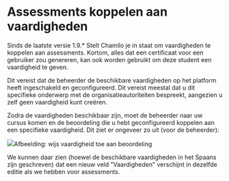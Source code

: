 # Assessments koppelen aan vaardigheden

Sinds de laatste versie 1.9.* Stelt Chamilo je in staat om vaardigheden te koppelen aan assessments. Kortom, alles dat een certificaat voor een gebruiker zou genereren, kan ook worden gebruikt om deze student een vaardigheid te geven.

Dit vereist dat de beheerder de beschikbare vaardigheden op het platform heeft ingeschakeld en geconfigureerd. Dit vereist meestal dat u dit specifieke onderwerp met de organisatieautoriteiten bespreekt, aangezien u zelf geen vaardigheid kunt creëren.

Zodra de vaardigheden beschikbaar zijn, moet de beheerder naar uw cursus komen en de beoordeling die u hebt geconfigureerd koppelen aan een specifieke vaardigheid. Dit ziet er ongeveer zo uit (voor de beheerder):

![](../../.gitbook/assets/image15%20%288%29.png)Afbeelding: wijs vaardigheid toe aan beoordeling

We kunnen daar zien (hoewel de beschikbare vaardigheden in het Spaans zijn geschreven) dat een nieuw veld "Vaardigheden" verschijnt in dezelfde editie als we hebben voor assessments.
